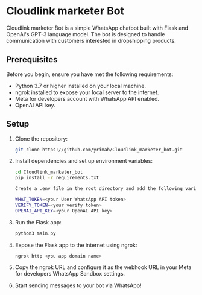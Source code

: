 # Cloudlink marketer Bot

Cloudlink marketer Bot is a simple WhatsApp chatbot built with Flask and OpenAI's GPT-3 language model. The bot is designed to handle communication with customers interested in dropshipping products.

## Prerequisites

Before you begin, ensure you have met the following requirements:

- Python 3.7 or higher installed on your local machine.
- ngrok installed to expose your local server to the internet.
- Meta for developers account with WhatsApp API enabled.
- OpenAI API key.

## Setup

1. Clone the repository:

   ```bash
   git clone https://github.com/yrimah/Cloudlink_marketer_bot.git

2. Install dependencies and set up environment variables:

    ```bash
    cd Cloudlink_marketer_bot
    pip install -r requirements.txt

    Create a .env file in the root directory and add the following variables:

    WHAT_TOKEN=<your User WhatsApp API token>
    VERIFY_TOKEN=<your verify token>
    OPENAI_API_KEY=<your OpenAI API key>

3. Run the Flask app:

    ```bash
    python3 main.py

4. Expose the Flask app to the internet using ngrok:

    ```bash
    ngrok http <you app domain name>

5. Copy the ngrok URL and configure it as the webhook URL in your Meta for developers WhatsApp Sandbox settings.

6. Start sending messages to your bot via WhatsApp!
